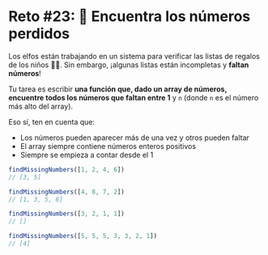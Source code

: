 # Reto #23: 🔢 Encuentra los números perdidos

Los elfos están trabajando en un sistema para verificar las listas de regalos de los niños 👧👦. Sin embargo, ¡algunas listas están incompletas y **faltan números**!

Tu tarea es escribir **una función que, dado un array de números, encuentre todos los números que faltan entre 1** y `n` (donde `n` es el número más alto del array).

Eso sí, ten en cuenta que:

+ Los números pueden aparecer más de una vez y otros pueden faltar
+ El array siempre contiene números enteros positivos
+ Siempre se empieza a contar desde el 1

```ts
findMissingNumbers([1, 2, 4, 6])
// [3, 5]

findMissingNumbers([4, 8, 7, 2])
// [1, 3, 5, 6]

findMissingNumbers([3, 2, 1, 1])
// []

findMissingNumbers([5, 5, 5, 3, 3, 2, 1])
// [4]
```
